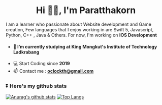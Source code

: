 <h1 align="center"> Hi 👋🏼, I'm Paratthakorn</h1>

I am a learner who passionate about Website development and Game creation, Few languages that I enjoy working in are Swift 5, Javascript, Python, C++ , Java & Others. For now, I'm working on <strong>IOS Development</strong>

  - #### 🏫 I’m currently studying at <strong>King Mongkut's Institute of Technology Ladkrabang</strong>
  - 💻 Start Coding since **2019**
  - 📫 Contact me : **oclockth@gmail.com**
### ⏬ Here's my github stats 
[![Anurag's github stats](https://github-readme-stats.vercel.app/api?username=Clockwick&show_icons=true&theme=radical&hide=issues)](https://github.com/anuraghazra/github-readme-stats) 
[![Top Langs](https://github-readme-stats.vercel.app/api/top-langs/?username=Clockwick&layout=compact&theme=radical)](https://github.com/anuraghazra/github-readme-stats)

